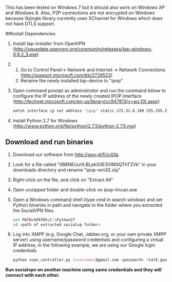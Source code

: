 This has been tested on Windows 7 but it should also work on Windows XP and Windows 8. Also, P2P connections are not encrypted on Windows because libjingle library currently uses SChannel for Windows which does not have DTLS support.

##Install Dependencies

1.  Install tap-installer from OpenVPN (http://swupdate.openvpn.org/community/releases/tap-windows-9.9.2_3.exe)

2.  1) Go to Control Panel-> Network and Internet -> Network Connections (http://support.microsoft.com/kb/2729523)
    2) Rename the newly installed tap-device to "ipop" 

3.  Open command prompt as administrator and run the command below to configure the IP address of the newly created IPOP interface (http://technet.microsoft.com/en-us/library/cc947813(v=ws.10).aspx) 

    ```bash
    netsh interface ip set address "ipop" static 172.31.0.100 255.255.255.0
    ```

4.  Install Python 2.7 for Windows (http://www.python.org/ftp/python/2.7.5/python-2.7.5.msi)

## Download and run binaries

1.  Download our software from http://goo.gl/fUc4Xa

2.  Look for a file called "0B8NEUuVLBLpkS0E3VlM3QThTZVk" in your downloads directory and rename "ipop-win32.zip"

3.  Right-click on the file, and click on "Extract All"

4.  Open unzipped folder and double-click on ipop-tincan.exe

5.  Open a Windows command shell (type cmd in search window) and set Python binaries in path and navigate to the folder where you extracted the SocialVPN files.

    ```bash
    set PATH=%PATH%;C:\Python27
    cd <path of extracted socialvp folder>
    ```

6.  Log into XMPP (e.g. Google Chat, Jabber.org, or your own private XMPP server) using username/password credentials and configuring a virtual IP address, in the following example, we are using our Google login credentials

    ```bash
    python svpn_controller.py [username]@gmail.com <password> <talk.google.com>
    ```


**Run socialvpn on another machine using same credentials and they will connect
with each other.**